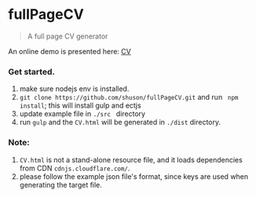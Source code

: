 # fullPageCV
> A full page CV generator

An online demo is presented here: [CV](http://www.nevermoi.com/CV.html)

### Get started.
1. make sure nodejs env is installed.
2. `` git clone https://github.com/shuson/fullPageCV.git `` and run `` npm install``; this will install gulp and ectjs
3. update example file in ``./src `` directory
4. run `` gulp `` and the `` CV.html `` will be generated in `` ./dist `` directory.

### Note:
1. `` CV.html `` is not a stand-alone resource file, and it loads dependencies from CDN ``cdnjs.cloudflare.com/``.
2. please follow the example json file's format, since keys are used when generating the target file.

